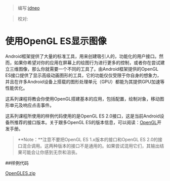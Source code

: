> 编写:[jdneo](https://github.com/jdneo)

> 校对:

# 使用OpenGL ES显示图像

Android框架提供了大量的标准工具，用来创建吸引人的，功能化的用户接口。然而，如果你希望对你的应用在屏幕上的绘图行为进行更多的控制，或者你在尝试建立三维图像，那么你就需要一个不同的工具了。由Android框架提供的OpenGL ES接口提供了显示高级动画图形的工具，它的功能仅仅受限于你自身的想象力，并且在许多Android设备上搭载的图形处理单元（GPU）都能为其提供GPU加速等性能优化。

这系列课程将教会你使用OpenGL搭建基本的应用，包括配置，绘制对象，移动图形单元及响应点击事件。

这系列课程所使用的样例代码使用的是OpenGL ES 2.0接口，这是当前Android设备所推荐的接口版本。关于跟多OpenGL ES的版本信息，可以阅读：[OpenGL](http://developer.android.com/guide/topics/graphics/opengl.html#choosing-version)开发手册。

> **Note：**注意不要把OpenGL ES 1.x版本的接口和OpenGL ES 2.0的接口混合调用。这两种版本的接口不是通用的。如果尝试混用它们，其输出结果可能会让你感到无奈和沮丧。

##样例代码

[OpenGLES.zip](http://developer.android.com/shareables/training/OpenGLES.zip)
